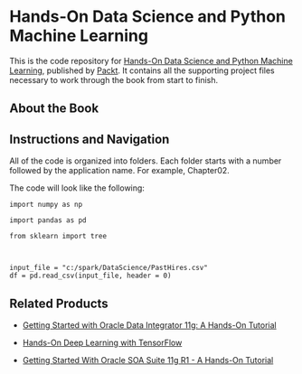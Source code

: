 # Hands-On Data Science and Python Machine Learning
This is the code repository for [Hands-On Data Science and Python Machine Learning](https://www.packtpub.com/big-data-and-business-intelligence/data-science-and-machine-learning-python-hands?utm_source=github&utm_medium=repository&utm_campaign=9781787280748), published by [Packt](https://www.packtpub.com/?utm_source=github). It contains all the supporting project files necessary to work through the book from start to finish.
## About the Book

## Instructions and Navigation
All of the code is organized into folders. Each folder starts with a number followed by the application name. For example, Chapter02.



The code will look like the following:
```
import numpy as np
 
import pandas as pd
 
from sklearn import tree


 
input_file = "c:/spark/DataScience/PastHires.csv" 
df = pd.read_csv(input_file, header = 0) 
```



## Related Products
* [Getting Started with Oracle Data Integrator 11g: A Hands-On Tutorial](https://www.packtpub.com/networking-and-servers/getting-started-oracle-data-integrator-11g-hands-tutorial?utm_source=github&utm_medium=repository&utm_campaign=9781849680684)

* [Hands-On Deep Learning with TensorFlow](https://www.packtpub.com/big-data-and-business-intelligence/hands-deep-learning-tensorflow?utm_source=github&utm_medium=repository&utm_campaign=9781787282773)

* [Getting Started With Oracle SOA Suite 11g R1 - A Hands-On Tutorial](https://www.packtpub.com/application-development/getting-started-oracle-soa-suite-11g-r1-–-hands-tutorial?utm_source=github&utm_medium=repository&utm_campaign=9781847199782)


